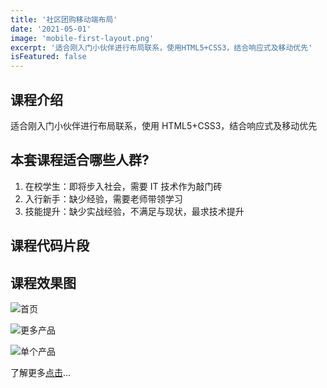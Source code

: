 ```yaml
---
title: '社区团购移动端布局'
date: '2021-05-01'
image: 'mobile-first-layout.png'
excerpt: '适合刚入门小伙伴进行布局联系，使用HTML5+CSS3，结合响应式及移动优先'
isFeatured: false
---
```


## 课程介绍

适合刚入门小伙伴进行布局联系，使用 HTML5+CSS3，结合响应式及移动优先

## 本套课程适合哪些人群?

1. 在校学生：即将步入社会，需要 IT 技术作为敲门砖
2. 入行新手：缺少经验，需要老师带领学习
3. 技能提升：缺少实战经验，不满足与现状，最求技术提升

## 课程代码片段

## 课程效果图

![首页](mobile-first-layout-01.png)

![更多产品](mobile-first-layout-02.png)

![单个产品](mobile-first-layout-03.png)

了解更多[点击](https://ke.qq.com/course/3454387?tuin=8431d44f)...
